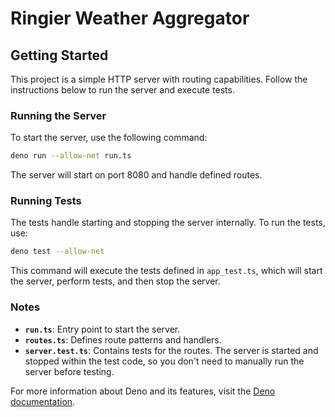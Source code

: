 # Ringier Weather Aggregator

## Getting Started

This project is a simple HTTP server with routing capabilities. Follow the instructions below to run the server and execute tests.

### Running the Server

To start the server, use the following command:

```sh
deno run --allow-net run.ts
```

The server will start on port 8080 and handle defined routes.

### Running Tests

The tests handle starting and stopping the server internally. To run the tests, use:

```sh
deno test --allow-net
```

This command will execute the tests defined in `app_test.ts`, which will start the server, perform tests, and then stop the server.

### Notes

- **`run.ts`**: Entry point to start the server.
- **`routes.ts`**: Defines route patterns and handlers.
- **`server.test.ts`**: Contains tests for the routes. The server is started and stopped within the test code, so you don't need to manually run the server before testing.

For more information about Deno and its features, visit the [Deno documentation](https://deno.land/manual).
